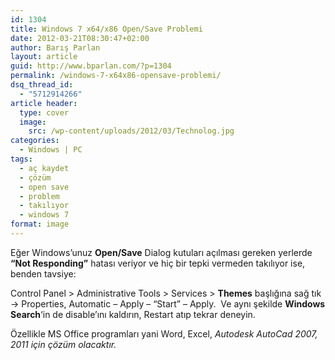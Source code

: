 ```yaml
---
id: 1304
title: Windows 7 x64/x86 Open/Save Problemi
date: 2012-03-21T08:30:47+02:00
author: Barış Parlan
layout: article
guid: http://www.bparlan.com/?p=1304
permalink: /windows-7-x64x86-opensave-problemi/
dsq_thread_id:
  - "5712914266"
article header:
  type: cover
  image:
    src: /wp-content/uploads/2012/03/Technolog.jpg
categories:
  - Windows | PC
tags:
  - aç kaydet
  - çözüm
  - open save
  - problem
  - takılıyor
  - windows 7
format: image
---
```


Eğer Windows&#8217;unuz **Open/Save** Dialog kutuları açılması gereken yerlerde **&#8220;Not Responding&#8221;** hatası veriyor ve hiç bir tepki vermeden takılıyor ise, benden tavsiye:

Control Panel > Administrative Tools > Services > **Themes** başlığına sağ tık -> Properties, Automatic &#8211; Apply &#8211; &#8220;Start&#8221; &#8211; Apply.  Ve aynı şekilde **Windows Search**&#8216;in de disable&#8217;ını kaldırın, Restart atıp tekrar deneyin.

Özellikle MS Office programları yani Word, Excel, _Autodesk AutoCad 2007, 2011 için çözüm olacaktır._
